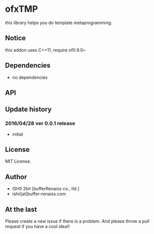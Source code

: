 # ofxTMP

this library helps you do template metaprogramming.

## Notice

this addon uses C++11, require of0.9.0~

## Dependencies

* no dependencies

## API

## Update history

### 2016/04/28 ver 0.0.1 release

* initial

## License

MIT License.

## Author

* ISHII 2bit [bufferRenaiss co., ltd.]
* ishii[at]buffer-renaiss.com

## At the last

Please create a new issue if there is a problem.
And please throw a pull request if you have a cool idea!!
